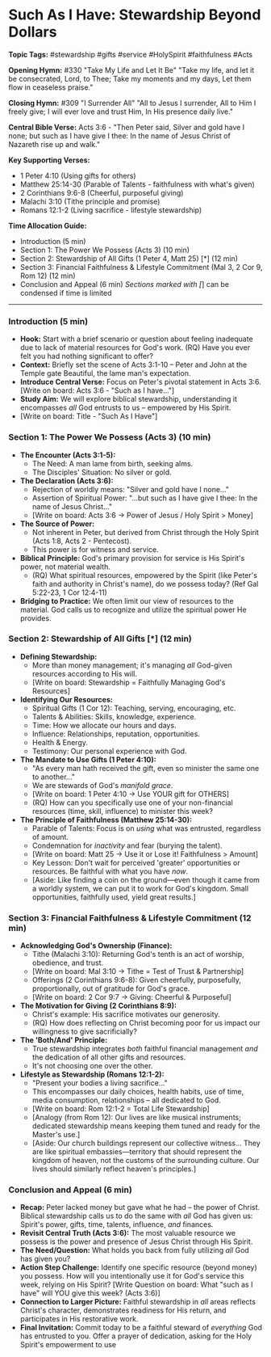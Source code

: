 # Such As I Have: Stewardship Beyond Dollars

**Topic Tags:** #stewardship #gifts #service #HolySpirit #faithfulness #Acts

**Opening Hymn:** #330 "Take My Life and Let It Be" "Take my life, and let it be
consecrated, Lord, to Thee; Take my moments and my days, Let them flow in
ceaseless praise."

**Closing Hymn:** #309 "I Surrender All" "All to Jesus I surrender, All to Him I
freely give; I will ever love and trust Him, In His presence daily live."

**Central Bible Verse:** Acts 3:6 - "Then Peter said, Silver and gold have I
none; but such as I have give I thee: In the name of Jesus Christ of Nazareth
rise up and walk."

**Key Supporting Verses:**

- 1 Peter 4:10 (Using gifts for others)
- Matthew 25:14-30 (Parable of Talents - faithfulness with what's given)
- 2 Corinthians 9:6-8 (Cheerful, purposeful giving)
- Malachi 3:10 (Tithe principle and promise)
- Romans 12:1-2 (Living sacrifice - lifestyle stewardship)

**Time Allocation Guide:**

- Introduction (5 min)
- Section 1: The Power We Possess (Acts 3) (10 min)
- Section 2: Stewardship of All Gifts (1 Peter 4, Matt 25) [*] (12 min)
- Section 3: Financial Faithfulness & Lifestyle Commitment (Mal 3, 2 Cor 9,
  Rom 12) (12 min)
- Conclusion and Appeal (6 min) _Sections marked with [_] can be condensed if
  time is limited

---

### Introduction (5 min)

- **Hook:** Start with a brief scenario or question about feeling inadequate due
  to lack of material resources for God's work. (RQ) Have you ever felt you had
  nothing significant to offer?
- **Context:** Briefly set the scene of Acts 3:1-10 – Peter and John at the
  Temple gate Beautiful, the lame man's expectation.
- **Introduce Central Verse:** Focus on Peter's pivotal statement in Acts 3:6.
  [Write on board: Acts 3:6 - "Such as I have..."]
- **Study Aim:** We will explore biblical stewardship, understanding it
  encompasses _all_ God entrusts to us – empowered by His Spirit.
- [Write on board: Title - "Such As I Have"]

### Section 1: The Power We Possess (Acts 3) (10 min)

- **The Encounter (Acts 3:1-5):**
  - The Need: A man lame from birth, seeking alms.
  - The Disciples' Situation: No silver or gold.
- **The Declaration (Acts 3:6):**
  - Rejection of worldly means: "Silver and gold have I none..."
  - Assertion of Spiritual Power: "...but such as I have give I thee: In the
    name of Jesus Christ..."
  - [Write on board: Acts 3:6 -> Power of Jesus / Holy Spirit > Money]
- **The Source of Power:**
  - Not inherent in Peter, but derived from Christ through the Holy Spirit (Acts
    1:8, Acts 2 - Pentecost).
  - This power is for witness and service.
- **Biblical Principle:** God's primary provision for service is His Spirit's
  power, not material wealth.
  - (RQ) What spiritual resources, empowered by the Spirit (like Peter's faith
    and authority in Christ's name), do we possess today? (Ref Gal 5:22-23, 1
    Cor 12:4-11)
- **Bridging to Practice:** We often limit our view of resources to the
  material. God calls us to recognize and utilize the spiritual power He
  provides.

### Section 2: Stewardship of All Gifts [*] (12 min)

- **Defining Stewardship:**
  - More than money management; it's managing _all_ God-given resources
    according to His will.
  - [Write on board: Stewardship = Faithfully Managing God's Resources]
- **Identifying Our Resources:**
  - Spiritual Gifts (1 Cor 12): Teaching, serving, encouraging, etc.
  - Talents & Abilities: Skills, knowledge, experience.
  - Time: How we allocate our hours and days.
  - Influence: Relationships, reputation, opportunities.
  - Health & Energy.
  - Testimony: Our personal experience with God.
- **The Mandate to Use Gifts (1 Peter 4:10):**
  - "As every man hath received the gift, even so minister the same one to
    another..."
  - We are stewards of God's _manifold grace_.
  - [Write on board: 1 Peter 4:10 -> Use YOUR gift for OTHERS]
  - (RQ) How can you specifically use one of your non-financial resources (time,
    skill, influence) to minister this week?
- **The Principle of Faithfulness (Matthew 25:14-30):**
  - Parable of Talents: Focus is on _using_ what was entrusted, regardless of
    amount.
  - Condemnation for _inactivity_ and fear (burying the talent).
  - [Write on board: Matt 25 -> Use it or Lose it! Faithfulness > Amount]
  - Key Lesson: Don't wait for perceived 'greater' opportunities or resources.
    Be faithful with what you have _now_.
  - [Aside: Like finding a coin on the ground—even though it came from a worldly
    system, we can put it to work for God's kingdom. Small opportunities,
    faithfully used, yield great results.]

### Section 3: Financial Faithfulness & Lifestyle Commitment (12 min)

- **Acknowledging God's Ownership (Finance):**
  - Tithe (Malachi 3:10): Returning God's tenth is an act of worship, obedience,
    and trust.
  - [Write on board: Mal 3:10 -> Tithe = Test of Trust & Partnership]
  - Offerings (2 Corinthians 9:6-8): Given cheerfully, purposefully,
    proportionally, out of gratitude for God's grace.
  - [Write on board: 2 Cor 9:7 -> Giving: Cheerful & Purposeful]
- **The Motivation for Giving (2 Corinthians 8:9):**
  - Christ's example: His sacrifice motivates our generosity.
  - (RQ) How does reflecting on Christ becoming poor for us impact our
    willingness to give sacrificially?
- **The 'Both/And' Principle:**
  - True stewardship integrates _both_ faithful financial management _and_ the
    dedication of all other gifts and resources.
  - It's not choosing one over the other.
- **Lifestyle as Stewardship (Romans 12:1-2):**
  - "Present your bodies a living sacrifice..."
  - This encompasses our daily choices, health habits, use of time, media
    consumption, relationships – all dedicated to God.
  - [Write on board: Rom 12:1-2 = Total Life Stewardship]
  - [Analogy (from Rom 12): Our lives are like musical instruments; dedicated
    stewardship means keeping them tuned and ready for the Master's use.]
  - [Aside: Our church buildings represent our collective witness... They are
    like spiritual embassies—territory that should represent the kingdom of
    heaven, not the customs of the surrounding culture. Our lives should
    similarly reflect heaven's principles.]

### Conclusion and Appeal (6 min)

- **Recap:** Peter lacked money but gave what he had – the power of Christ.
  Biblical stewardship calls us to do the same with _all_ God has given us:
  Spirit's power, gifts, time, talents, influence, _and_ finances.
- **Revisit Central Truth (Acts 3:6):** The most valuable resource we possess is
  the power and presence of Jesus Christ through His Spirit.
- **The Need/Question:** What holds you back from fully utilizing _all_ God has
  given you?
- **Action Step Challenge:** Identify one specific resource (beyond money) you
  possess. How will you intentionally use it for God's service this week,
  relying on His Spirit? [Write Question on board: What "such as I have" will
  YOU give this week? (Acts 3:6)]
- **Connection to Larger Picture:** Faithful stewardship in _all_ areas reflects
  Christ's character, demonstrates readiness for His return, and participates in
  His restorative work.
- **Final Invitation:** Commit today to be a faithful steward of _everything_
  God has entrusted to you. Offer a prayer of dedication, asking for the Holy
  Spirit's empowerment to use
